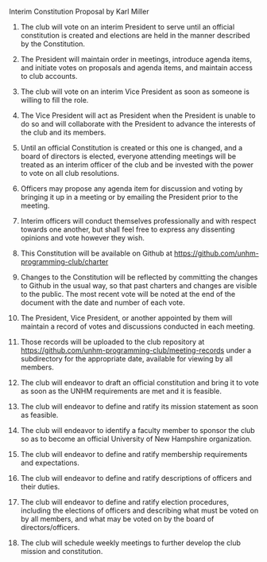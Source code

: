 Interim Constitution Proposal by Karl Miller

1)  The club will vote on an interim President to serve until an official constitution is created and elections are held in the manner described by the Constitution.

2)  The President will maintain order in meetings, introduce agenda items, and initiate votes on proposals and agenda items, and maintain access to club accounts.

3)	The club will vote on an interim Vice President as soon as someone is willing to fill the role.

4)	The Vice President will act as President when the President is unable to do so and will collaborate with the President to advance the interests of the club and its members.

5)	Until an official Constitution is created or this one is changed, and a board of directors is elected, everyone attending meetings will be treated as an interim officer of the club and be invested with the power to vote on all club resolutions.

6)	Officers may propose any agenda item for discussion and voting by bringing it up in a meeting or by emailing the President prior to the meeting.

7)	Interim officers will conduct themselves professionally and with respect towards one another, but shall feel free to express any dissenting opinions and vote however they wish.

8)	This Constitution will be available on Github at https://github.com/unhm-programming-club/charter  

9)	Changes to the Constitution will be reflected by committing the changes to Github in the usual way, so that past charters and changes are visible to the public. The most recent vote will be noted at the end of the document with the date and number of each vote.

10)	The President, Vice President, or another appointed by them will maintain a record of votes and discussions conducted in each meeting.

11)	Those records will be uploaded to the club repository at https://github.com/unhm-programming-club/meeting-records under a subdirectory for the appropriate date, available for viewing by all members.

12)	The club will endeavor to draft an official constitution and bring it to vote as soon as the UNHM requirements are met and it is feasible.

13)	The club will endeavor to define and ratify its mission statement as soon as feasible.

14)	The club will endeavor to identify a faculty member to sponsor the club so as to become an official University of New Hampshire organization.

15)	The club will endeavor to define and ratify membership requirements and expectations.

16)	The club will endeavor to define and ratify descriptions of officers and their duties.

17)	The club will endeavor to define and ratify election procedures, including the elections of officers and describing what must be voted on by all members, and what may be voted on by the board of directors/officers.

18)	The club will schedule weekly meetings to further develop the club mission and constitution.